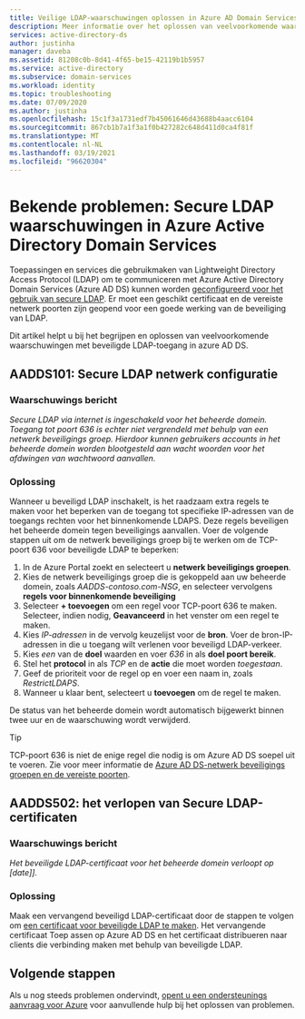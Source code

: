 ```yaml
---
title: Veilige LDAP-waarschuwingen oplossen in Azure AD Domain Services | Microsoft Docs
description: Meer informatie over het oplossen van veelvoorkomende waarschuwingen met beveiligde LDAP voor Azure Active Directory Domain Services.
services: active-directory-ds
author: justinha
manager: daveba
ms.assetid: 81208c0b-8d41-4f65-be15-42119b1b5957
ms.service: active-directory
ms.subservice: domain-services
ms.workload: identity
ms.topic: troubleshooting
ms.date: 07/09/2020
ms.author: justinha
ms.openlocfilehash: 15c1f3a1731edf7b45061646d43688b4aacc6104
ms.sourcegitcommit: 867cb1b7a1f3a1f0b427282c648d411d0ca4f81f
ms.translationtype: MT
ms.contentlocale: nl-NL
ms.lasthandoff: 03/19/2021
ms.locfileid: "96620304"
---
```

# <a name="known-issues-secure-ldap-alerts-in-azure-active-directory-domain-services"></a>Bekende problemen: Secure LDAP waarschuwingen in Azure Active Directory Domain Services

Toepassingen en services die gebruikmaken van Lightweight Directory Access Protocol (LDAP) om te communiceren met Azure Active Directory Domain Services (Azure AD DS) kunnen worden [geconfigureerd voor het gebruik van secure LDAP](tutorial-configure-ldaps.md). Er moet een geschikt certificaat en de vereiste netwerk poorten zijn geopend voor een goede werking van de beveiliging van LDAP.

Dit artikel helpt u bij het begrijpen en oplossen van veelvoorkomende waarschuwingen met beveiligde LDAP-toegang in azure AD DS.

## <a name="aadds101-secure-ldap-network-configuration"></a>AADDS101: Secure LDAP netwerk configuratie

### <a name="alert-message"></a>Waarschuwings bericht

*Secure LDAP via internet is ingeschakeld voor het beheerde domein. Toegang tot poort 636 is echter niet vergrendeld met behulp van een netwerk beveiligings groep. Hierdoor kunnen gebruikers accounts in het beheerde domein worden blootgesteld aan wacht woorden voor het afdwingen van wachtwoord aanvallen.*

### <a name="resolution"></a>Oplossing

Wanneer u beveiligd LDAP inschakelt, is het raadzaam extra regels te maken voor het beperken van de toegang tot specifieke IP-adressen van de toegangs rechten voor het binnenkomende LDAPS. Deze regels beveiligen het beheerde domein tegen beveiligings aanvallen. Voer de volgende stappen uit om de netwerk beveiligings groep bij te werken om de TCP-poort 636 voor beveiligde LDAP te beperken:

1. In de Azure Portal zoekt en selecteert u **netwerk beveiligings groepen**.
1. Kies de netwerk beveiligings groep die is gekoppeld aan uw beheerde domein, zoals *AADDS-contoso.com-NSG*, en selecteer vervolgens **regels voor binnenkomende beveiliging**
1. Selecteer **+ toevoegen** om een regel voor TCP-poort 636 te maken. Selecteer, indien nodig, **Geavanceerd** in het venster om een regel te maken.
1. Kies *IP-adressen* in de vervolg keuzelijst voor de **bron**. Voer de bron-IP-adressen in die u toegang wilt verlenen voor beveiligd LDAP-verkeer.
1. Kies *een* van de **doel** waarden en voer *636* in als **doel poort bereik**.
1. Stel het **protocol** in als *TCP* en de **actie** die moet worden *toegestaan*.
1. Geef de prioriteit voor de regel op en voer een naam in, zoals *RestrictLDAPS*.
1. Wanneer u klaar bent, selecteert u **toevoegen** om de regel te maken.

De status van het beheerde domein wordt automatisch bijgewerkt binnen twee uur en de waarschuwing wordt verwijderd.

> [!TIP]
> TCP-poort 636 is niet de enige regel die nodig is om Azure AD DS soepel uit te voeren. Zie voor meer informatie de [Azure AD DS-netwerk beveiligings groepen en de vereiste poorten](network-considerations.md#network-security-groups-and-required-ports).

## <a name="aadds502-secure-ldap-certificate-expiring"></a>AADDS502: het verlopen van Secure LDAP-certificaten

### <a name="alert-message"></a>Waarschuwings bericht

*Het beveiligde LDAP-certificaat voor het beheerde domein verloopt op [date]].*

### <a name="resolution"></a>Oplossing

Maak een vervangend beveiligd LDAP-certificaat door de stappen te volgen om [een certificaat voor beveiligde LDAP te maken](tutorial-configure-ldaps.md#create-a-certificate-for-secure-ldap). Het vervangende certificaat Toep assen op Azure AD DS en het certificaat distribueren naar clients die verbinding maken met behulp van beveiligde LDAP.

## <a name="next-steps"></a>Volgende stappen

Als u nog steeds problemen ondervindt, [opent u een ondersteunings aanvraag voor Azure][azure-support] voor aanvullende hulp bij het oplossen van problemen.

<!-- INTERNAL LINKS -->
[azure-support]: ../active-directory/fundamentals/active-directory-troubleshooting-support-howto.md
